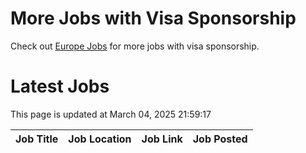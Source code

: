 # More Jobs with Visa Sponsorship

Check out [Europe Jobs](https://github.com/sureshparimi/europejobs#latest-jobs) for more jobs with visa sponsorship.

# Latest Jobs

This page is updated at March 04, 2025 21:59:17

| Job Title | Job Location | Job Link | Job Posted |
| --- | --- | --- | --- |
